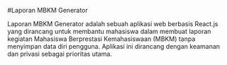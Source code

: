 #Laporan MBKM Generator

Laporan MBKM Generator adalah sebuah aplikasi web berbasis React.js yang dirancang untuk membantu mahasiswa dalam membuat laporan kegiatan Mahasiswa Berprestasi Kemahasiswaan (MBKM) tanpa menyimpan data diri pengguna. Aplikasi ini dirancang dengan keamanan dan privasi sebagai prioritas utama.